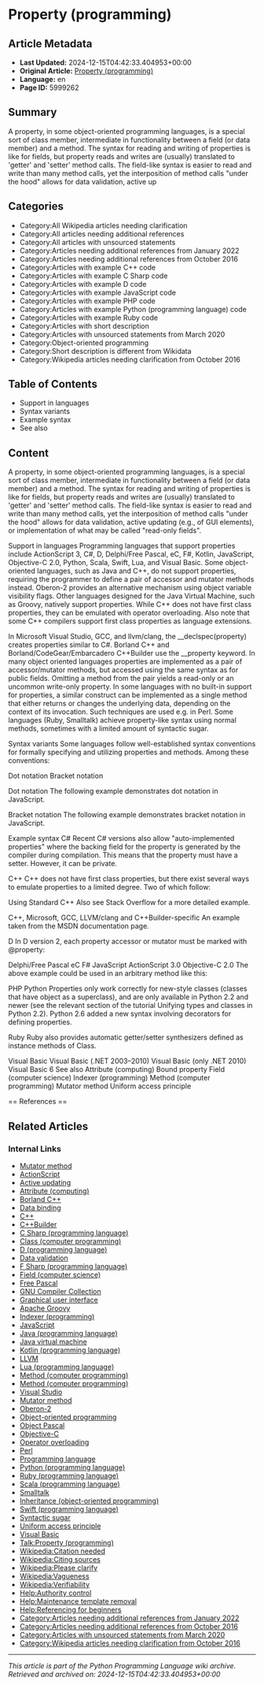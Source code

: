 # Property (programming)

## Article Metadata

- **Last Updated:** 2024-12-15T04:42:33.404953+00:00
- **Original Article:** [Property (programming)](https://en.wikipedia.org/wiki/Property_(programming))
- **Language:** en
- **Page ID:** 5999262

## Summary

A property, in some object-oriented programming languages, is a special sort of class member, intermediate in functionality between a field (or data member) and a method. The syntax for reading and writing of properties is like for fields, but property reads and writes are (usually) translated to 'getter' and 'setter' method calls. The field-like syntax is easier to read and write than many method calls, yet the interposition of method calls "under the hood" allows for data validation, active up

## Categories

- Category:All Wikipedia articles needing clarification
- Category:All articles needing additional references
- Category:All articles with unsourced statements
- Category:Articles needing additional references from January 2022
- Category:Articles needing additional references from October 2016
- Category:Articles with example C++ code
- Category:Articles with example C Sharp code
- Category:Articles with example D code
- Category:Articles with example JavaScript code
- Category:Articles with example PHP code
- Category:Articles with example Python (programming language) code
- Category:Articles with example Ruby code
- Category:Articles with short description
- Category:Articles with unsourced statements from March 2020
- Category:Object-oriented programming
- Category:Short description is different from Wikidata
- Category:Wikipedia articles needing clarification from October 2016

## Table of Contents

- Support in languages
- Syntax variants
- Example syntax
- See also

## Content

A property, in some object-oriented programming languages, is a special sort of class member, intermediate in functionality between a field (or data member) and a method. The syntax for reading and writing of properties is like for fields, but property reads and writes are (usually) translated to 'getter' and 'setter' method calls. The field-like syntax is easier to read and write than many method calls, yet the interposition of method calls "under the hood" allows for data validation, active updating (e.g., of GUI elements), or implementation of what may be called "read-only fields".

Support in languages
Programming languages that support properties include ActionScript 3, C#, D, Delphi/Free Pascal, eC, F#, Kotlin, JavaScript, Objective-C 2.0, Python, Scala, Swift, Lua, and Visual Basic.
Some object-oriented languages, such as Java and C++, do not support properties, requiring the programmer to define a pair of accessor and mutator methods instead.
Oberon-2 provides an alternative mechanism using object variable visibility flags.
Other languages designed for the Java Virtual Machine, such as Groovy, natively support properties.
While C++ does not have first class properties, they can be emulated with operator overloading.
Also note that some C++ compilers support first class properties as language extensions.

In Microsoft Visual Studio, GCC, and llvm/clang, the __declspec(property) creates properties similar to C#.
Borland C++ and Borland/CodeGear/Embarcadero C++Builder use the __property keyword.
In many object oriented languages properties are implemented as a pair of accessor/mutator methods, but accessed using the same syntax as for public fields. Omitting a method from the pair yields a read-only or an uncommon write-only property.
In some languages with no built-in support for properties, a similar construct can be implemented as a single method that either returns or changes the underlying data, depending on the context of its invocation. Such techniques are used e.g. in Perl. 
Some languages (Ruby, Smalltalk) achieve property-like syntax using normal methods, sometimes with a limited amount of syntactic sugar.

Syntax variants
Some languages follow well-established syntax conventions for formally specifying and utilizing properties and methods.
Among these conventions:

Dot notation
Bracket notation

Dot notation
The following example demonstrates dot notation in JavaScript.

Bracket notation
The following example demonstrates bracket notation in JavaScript.

Example syntax
C#
Recent C# versions also allow "auto-implemented properties" where the backing field for the property is generated by the compiler during compilation. This means that the property must have a setter. However, it can be private.

C++
C++ does not have first class properties, but there exist several ways to emulate properties to a limited degree. Two of which follow:

Using Standard C++
Also see Stack Overflow for a more detailed example.

C++, Microsoft, GCC, LLVM/clang and C++Builder-specific
An example taken from the MSDN documentation page.

D
In D version 2, each property accessor or mutator must be marked with @property:

Delphi/Free Pascal
eC
F#
JavaScript
ActionScript 3.0
Objective-C 2.0
The above example could be used in an arbitrary method like this:

PHP
Python
Properties only work correctly for new-style classes (classes that have object as a superclass), and are only available in Python 2.2 and newer (see the relevant section of the tutorial Unifying types and classes in Python 2.2). Python 2.6 added a new syntax involving decorators for defining properties.

Ruby
Ruby also provides automatic getter/setter synthesizers defined as instance methods of Class.

Visual Basic
Visual Basic (.NET 2003–2010)
Visual Basic (only .NET 2010)
Visual Basic 6
See also
Attribute (computing)
Bound property
Field (computer science)
Indexer (programming)
Method (computer programming)
Mutator method
Uniform access principle


== References ==

## Related Articles

### Internal Links

- [Mutator method](https://en.wikipedia.org/wiki/Mutator_method)
- [ActionScript](https://en.wikipedia.org/wiki/ActionScript)
- [Active updating](https://en.wikipedia.org/wiki/Active_updating)
- [Attribute (computing)](https://en.wikipedia.org/wiki/Attribute_(computing))
- [Borland C++](https://en.wikipedia.org/wiki/Borland_C%2B%2B)
- [Data binding](https://en.wikipedia.org/wiki/Data_binding)
- [C++](https://en.wikipedia.org/wiki/C%2B%2B)
- [C++Builder](https://en.wikipedia.org/wiki/C%2B%2BBuilder)
- [C Sharp (programming language)](https://en.wikipedia.org/wiki/C_Sharp_(programming_language))
- [Class (computer programming)](https://en.wikipedia.org/wiki/Class_(computer_programming))
- [D (programming language)](https://en.wikipedia.org/wiki/D_(programming_language))
- [Data validation](https://en.wikipedia.org/wiki/Data_validation)
- [F Sharp (programming language)](https://en.wikipedia.org/wiki/F_Sharp_(programming_language))
- [Field (computer science)](https://en.wikipedia.org/wiki/Field_(computer_science))
- [Free Pascal](https://en.wikipedia.org/wiki/Free_Pascal)
- [GNU Compiler Collection](https://en.wikipedia.org/wiki/GNU_Compiler_Collection)
- [Graphical user interface](https://en.wikipedia.org/wiki/Graphical_user_interface)
- [Apache Groovy](https://en.wikipedia.org/wiki/Apache_Groovy)
- [Indexer (programming)](https://en.wikipedia.org/wiki/Indexer_(programming))
- [JavaScript](https://en.wikipedia.org/wiki/JavaScript)
- [Java (programming language)](https://en.wikipedia.org/wiki/Java_(programming_language))
- [Java virtual machine](https://en.wikipedia.org/wiki/Java_virtual_machine)
- [Kotlin (programming language)](https://en.wikipedia.org/wiki/Kotlin_(programming_language))
- [LLVM](https://en.wikipedia.org/wiki/LLVM)
- [Lua (programming language)](https://en.wikipedia.org/wiki/Lua_(programming_language))
- [Method (computer programming)](https://en.wikipedia.org/wiki/Method_(computer_programming))
- [Method (computer programming)](https://en.wikipedia.org/wiki/Method_(computer_programming))
- [Visual Studio](https://en.wikipedia.org/wiki/Visual_Studio)
- [Mutator method](https://en.wikipedia.org/wiki/Mutator_method)
- [Oberon-2](https://en.wikipedia.org/wiki/Oberon-2)
- [Object-oriented programming](https://en.wikipedia.org/wiki/Object-oriented_programming)
- [Object Pascal](https://en.wikipedia.org/wiki/Object_Pascal)
- [Objective-C](https://en.wikipedia.org/wiki/Objective-C)
- [Operator overloading](https://en.wikipedia.org/wiki/Operator_overloading)
- [Perl](https://en.wikipedia.org/wiki/Perl)
- [Programming language](https://en.wikipedia.org/wiki/Programming_language)
- [Python (programming language)](https://en.wikipedia.org/wiki/Python_(programming_language))
- [Ruby (programming language)](https://en.wikipedia.org/wiki/Ruby_(programming_language))
- [Scala (programming language)](https://en.wikipedia.org/wiki/Scala_(programming_language))
- [Smalltalk](https://en.wikipedia.org/wiki/Smalltalk)
- [Inheritance (object-oriented programming)](https://en.wikipedia.org/wiki/Inheritance_(object-oriented_programming))
- [Swift (programming language)](https://en.wikipedia.org/wiki/Swift_(programming_language))
- [Syntactic sugar](https://en.wikipedia.org/wiki/Syntactic_sugar)
- [Uniform access principle](https://en.wikipedia.org/wiki/Uniform_access_principle)
- [Visual Basic](https://en.wikipedia.org/wiki/Visual_Basic)
- [Talk:Property (programming)](https://en.wikipedia.org/wiki/Talk:Property_(programming))
- [Wikipedia:Citation needed](https://en.wikipedia.org/wiki/Wikipedia:Citation_needed)
- [Wikipedia:Citing sources](https://en.wikipedia.org/wiki/Wikipedia:Citing_sources)
- [Wikipedia:Please clarify](https://en.wikipedia.org/wiki/Wikipedia:Please_clarify)
- [Wikipedia:Vagueness](https://en.wikipedia.org/wiki/Wikipedia:Vagueness)
- [Wikipedia:Verifiability](https://en.wikipedia.org/wiki/Wikipedia:Verifiability)
- [Help:Authority control](https://en.wikipedia.org/wiki/Help:Authority_control)
- [Help:Maintenance template removal](https://en.wikipedia.org/wiki/Help:Maintenance_template_removal)
- [Help:Referencing for beginners](https://en.wikipedia.org/wiki/Help:Referencing_for_beginners)
- [Category:Articles needing additional references from January 2022](https://en.wikipedia.org/wiki/Category:Articles_needing_additional_references_from_January_2022)
- [Category:Articles needing additional references from October 2016](https://en.wikipedia.org/wiki/Category:Articles_needing_additional_references_from_October_2016)
- [Category:Articles with unsourced statements from March 2020](https://en.wikipedia.org/wiki/Category:Articles_with_unsourced_statements_from_March_2020)
- [Category:Wikipedia articles needing clarification from October 2016](https://en.wikipedia.org/wiki/Category:Wikipedia_articles_needing_clarification_from_October_2016)

---
_This article is part of the Python Programming Language wiki archive._
_Retrieved and archived on: 2024-12-15T04:42:33.404953+00:00_